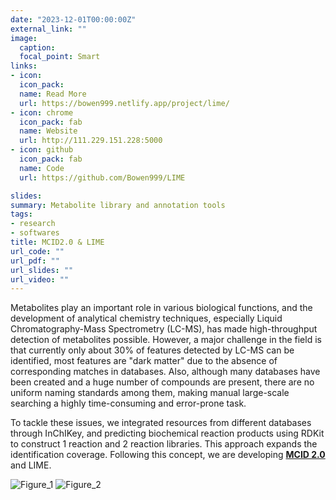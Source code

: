```yaml
---
date: "2023-12-01T00:00:00Z"
external_link: ""
image:
  caption:
  focal_point: Smart
links:
- icon: 
  icon_pack: 
  name: Read More
  url: https://bowen999.netlify.app/project/lime/
- icon: chrome
  icon_pack: fab
  name: Website
  url: http://111.229.151.228:5000
- icon: github
  icon_pack: fab
  name: Code
  url: https://github.com/Bowen999/LIME

slides:
summary: Metabolite library and annotation tools
tags:
- research
- softwares
title: MCID2.0 & LIME
url_code: ""
url_pdf: ""
url_slides: ""
url_video: ""
---
```


Metabolites play an important role in various biological functions, and the development of analytical chemistry techniques, especially Liquid Chromatography-Mass Spectrometry (LC-MS), has made high-throughput detection of metabolites possible. However, a major challenge in the field is that currently only about 30% of features detected by LC-MS can be identified, most features are "dark matter" due to the absence of corresponding matches in databases. Also, although many databases have been created and a huge number of compounds are present, there are no uniform naming standards among them, making manual large-scale searching a highly time-consuming and error-prone task.  

To tackle these issues, we integrated resources from different databases through InChIKey, and predicting biochemical reaction products using RDKit to construct 1 reaction and 2 reaction libraries. This approach expands the identification coverage. Following this concept, we are developing **[MCID 2.0](http://111.229.151.228:5000)** and LIME.



![Figure_1](https://user-images.githubusercontent.com/87933959/199609825-10a8c7fd-0634-41ff-bda9-bce508a09de2.png)
![Figure_2](https://user-images.githubusercontent.com/87933959/199610248-461960f7-0d4a-4c49-8b4b-c06d50a1c2c3.png)





